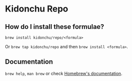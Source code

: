 # Kidonchu Repo

## How do I install these formulae?

`brew install kidonchu/repo/<formula>`

Or `brew tap kidonchu/repo` and then `brew install <formula>`.

## Documentation

`brew help`, `man brew` or check [Homebrew's documentation](https://docs.brew.sh).
